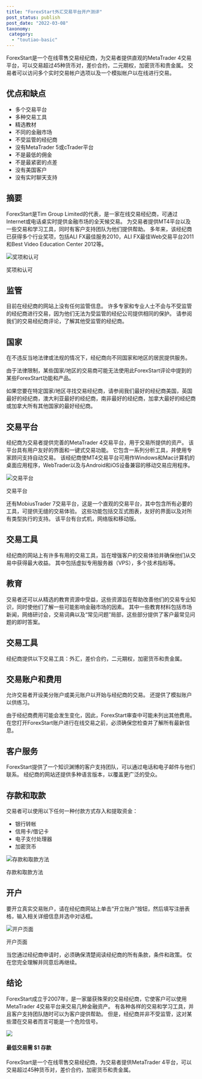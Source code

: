 ```yaml
---
title: "ForexStart外汇交易平台开户测评"
post_status: publish
post_date: "2022-03-08"
taxonomy:
 category: 
  - "toutiao-basic"
---
```


ForexStart是一个在线零售交易经纪商，为交易者提供直观的MetaTrader 4交易平台，可以交易超过45种货币对，差价合约，二元期权，加密货币和贵金属。 交易者可以访问多个实时交易帐户选项以及一个模拟帐户以在线进行交易。

## 优点和缺点
- 多个交易平台
- 多种交易工具
- 精选教材
- 不同的金融市场
- 不受监管的经纪商
- 没有MetaTrader 5或cTrader平台
- 不是最低的佣金
- 不是最紧密的点差
- 没有美国客户
- 没有实时聊天支持


## 摘要

ForexStart是Tim Group Limited的代表，是一家在线交易经纪商，可通过Internet或电话桌实时提供金融市场的全天候交易。 为交易者提供MT4平台以及一些交易和学习工具，同时有客户支持团队为他们提供帮助。 多年来，该经纪商已获得多个行业奖项，包括ALI FX最佳服务2010，ALI FX最佳Web交易平台2011和Best Video Education Center 2012等。

![奖项和认可](https://cdn.fendou.la/funstoutiao/2020/12/ForexStart-Review-Awards-and-Recognitions-1024x351.jpg "奖项和认可")

奖项和认可

## 监管

目前在经纪商的网站上没有任何监管信息。 许多专家和专业人士不会与不受监管的经纪商进行交易，因为他们无法为受监管的经纪公司提供相同的保护。 请参阅我们的交易经纪商评论，了解其他受监管的经纪商。

## 国家

在不违反当地法律或法规的情况下，经纪商向不同国家和地区的居民提供服务。

由于法律限制，某些国家/地区的交易商可能无法使用此ForexStart评论中提到的某些ForexStart功能和产品。

如果您要在特定国家/地区寻找交易经纪商，请参阅我们最好的经纪商美国，英国最好的经纪商，澳大利亚最好的经纪商，南非最好的经纪商，加拿大最好的经纪商或加拿大所有其他国家的最好经纪商。

## 交易平台

经纪商为交易者提供完善的MetaTrader 4交易平台，用于交易所提供的资产。 该平台具有用户友好的界面和一键式交易功能。 它包含一系列分析工具，并使用专家顾问支持自动交易。 该经纪商使MT4交易平台可用作Windows和Mac计算机的桌面应用程序，WebTrader以及与Android和iOS设备兼容的移动交易应用程序。

![交易平台](https://cdn.fendou.la/funstoutiao/2020/12/Forex-Start-Review-Trading-Platform.png "交易平台")

交易平台

还有MobiusTrader 7交易平台，这是一个直观的交易平台，其中包含所有必要的工具，可提供无缝的交易体验。 这些功能包括交互式图表，友好的界面以及对所有类型执行的支持。 该平台有台式机，网络版和移动版。

## 交易工具

经纪商的网站上有许多有用的交易工具，旨在增强客户的交易体验并确保他们从交易中获得最大收益。 其中包括虚拟专用服务器（VPS），多个技术指标等。

## 教育

交易者还可以从精选的教育资源中受益，这些资源旨在帮助改善他们的交易专业知识，同时使他们了解一些可能影响金融市场的因素。 其中一些教育材料包括市场新闻，网络研讨会，交易词典以及“常见问题”局部，这些部分提供了客户最常见问题的即时答案。

## 交易工具

经纪商提供以下交易工具：外汇，差价合约，二元期权，加密货币和贵金属。

## 交易账户和费用

允许交易者开设美分账户或美元账户以开始与经纪商的交易。 还提供了模拟账户以供练习。

由于经纪商费用可能会发生变化，因此，ForexStart审查中可能未列出其他费用。 在您打开ForexStart账户进行在线交易之前，必须确保您检查并了解所有最新信息。

## 客户服务

ForexStart提供了一个知识渊博的客户支持团队，可以通过电话和电子邮件与他们联系。 经纪商的网站还提供多种语言版本，以覆盖更广泛的受众。

## 存款和取款

交易者可以使用以下任何一种付款方式存入和提取资金：
- 银行转帐
- 信用卡/借记卡
- 电子支付处理器
- 加密货币

![存款和取款方法](https://cdn.fendou.la/funstoutiao/2020/12/Forex-Start-Review-Deposit-and-Withdrawal-Methods.jpg "存款和取款方法")

存款和取款方法

## 开户

要开立真实交易账户，请在经纪商网站上单击“开立账户”按钮，然后填写注册表格，输入相关详细信息并选中对话框。

![开户页面](https://cdn.fendou.la/funstoutiao/2020/12/ForexStart-Review-Account-Opening-Page.jpg "开户页面")

开户页面

当您通过经纪商申请时，必须确保清楚阅读经纪商的所有条款，条件和政策。 仅在您完全理解并同意后再继续。

## 结论

ForexStart成立于2007年，是一家屡获殊荣的交易经纪商，它使客户可以使用MetaTrader 4交易平台来交易几种金融资产。 有各种各样的交易和学习工具，并且客户支持团队随时可以为客户提供帮助。 但是，经纪商并非不受监管，这对某些潜在交易者而言可能是一个危险信号。

![](https://cdn.fendou.la/funstoutiao/2020/12/ForexStart-Logo.png)

#### 最低交易需 $1 存款

ForexStart是一个在线零售交易经纪商，为交易者提供MetaTrader 4平台，可以交易超过45种货币对，差价合约，加密货币和贵金属。
